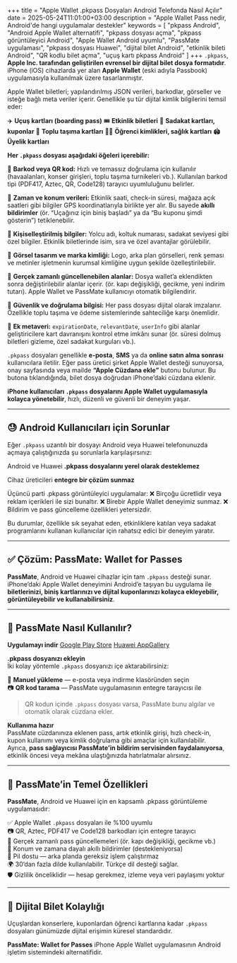 +++
title = "Apple Wallet .pkpass Dosyaları Android Telefonda Nasıl Açılır"
date = 2025-05-24T11:01:00+03:00
description = "Apple Wallet Pass nedir, Android'de hangi uygulamalar destekler"
keywords = [
  "pkpass Android",
  "Android Apple Wallet alternatifi",
  "pkpass dosyası açma",
  "pkpass görüntüleyici Android",
  "Apple Wallet Android uyumlu",
  "PassMate uygulaması",
  "pkpass dosyası Huawei",
  "dijital bilet Android",
  "etkinlik bileti Android",
  "QR kodlu bilet açma",
  "uçuş kartı pkpass Android"
]
+++
`.pkpass`, **Apple Inc. tarafından geliştirilen evrensel bir dijital bilet dosya formatıdır**. iPhone (iOS) cihazlarda yer alan **Apple Wallet** (eski adıyla Passbook) uygulamasıyla kullanılmak üzere tasarlanmıştır.

Apple Wallet biletleri; yapılandırılmış JSON verileri, barkodlar, görseller ve isteğe bağlı meta veriler içerir. Genellikle şu tür dijital kimlik bilgilerini temsil eder:

✈️ **Uçuş kartları (boarding pass)**
🎟️ **Etkinlik biletleri**
🍚 **Sadakat kartları, kuponlar**
🚌 **Toplu taşıma kartları**
🧑‍🏫 **Öğrenci kimlikleri, sağlık kartları**
🏟️ **Üyelik kartları**
    
**Her `.pkpass` dosyası aşağıdaki öğeleri içerebilir:**

🔲 **Barkod veya QR kod:** Hızlı ve temassız doğrulama için kullanılır (havaalanları, konser girişleri, toplu taşıma turnikeleri vb.). Kullanılan barkod tipi (PDF417, Aztec, QR, Code128) tarayıcı uyumluluğunu belirler.

📍 **Zaman ve konum verileri:** Etkinlik saati, check-in süresi, mağaza açık saatleri gibi bilgiler GPS koordinatlarıyla birlikte yer alır. Bu sayede **akıllı bildirimler** (ör. “Uçağınız için biniş başladı” ya da “Bu kuponu şimdi gösterin”) tetiklenebilir.

👤 **Kişiselleştirilmiş bilgiler:** Yolcu adı, koltuk numarası, sadakat seviyesi gibi özel bilgiler. Etkinlik biletlerinde isim, sıra ve özel avantajlar görülebilir.

🎫 **Görsel tasarım ve marka kimliği:** Logo, arka plan görselleri, renk şeması ve metinler işletmenin kurumsal kimliğine uygun şekilde özelleştirilebilir.

🔁 **Gerçek zamanlı güncellenebilen alanlar:** Dosya wallet’a eklendikten sonra değiştirilebilir alanlar içerir. (ör. kapı değişikliği, gecikme, yeni indirim tutarı). Apple Wallet ve PassMate kullanıcıyı otomatik bilgilendirir.

🔐 **Güvenlik ve doğrulama bilgisi:** Her pass dosyası dijital olarak imzalanır. Özellikle toplu taşıma ve ödeme sistemlerinde sahteciliğe karşı önemlidir.

🔧 **Ek metaveri:** `expirationDate`, `relevantDate`, `userInfo` gibi alanlar geliştiricilere kart davranışını kontrol etme imkânı sunar (ör. süresi dolmuş biletleri gizleme, özel sadakat kurguları vb.).

`.pkpass` dosyaları genellikle **e-posta**, **SMS** ya da **online satın alma sonrası** kullanıcılara iletilir. Eğer pass üretici şirket Apple Wallet desteği sunuyorsa, onay sayfasında veya mailde **“Apple Cüzdana ekle”** butonu bulunur. Bu butona tıklandığında, bilet dosya doğrudan iPhone’daki cüzdana eklenir.

**iPhone kullanıcıları `.pkpass` dosyalarını Apple Wallet uygulamasıyla kolayca yönetebilir**, hızlı, düzenli ve güvenli bir deneyim yaşar.

----------

## 😓 Android Kullanıcıları için Sorunlar

Eğer `.pkpass` uzantılı bir dosyayı Android veya Huawei telefonunuzda açmaya çalıştığınızda şu sorunlarla karşılaşırsınız:

Android ve Huawei **.pkpass dosyalarını yerel olarak desteklemez**
    
Cihaz üreticileri **entegre bir çözüm sunmaz**
    
Üçüncü parti .pkpass görüntüleyici uygulamalar:
 ❌ Birçoğu ücretlidir veya reklam içerikleri ile sizi bunaltır.
 ❌ Birebir Apple Wallet deneyimiz sunmaz.
 ❌ Bildirim ve pass güncelleme özellikleri yetersizdir.

Bu durumlar, özellikle sık seyahat eden, etkinliklere katılan veya sadakat programlarını kullanan kullanıcılar için rahatsız edici bir deneyim yaratır.

----------

## ✅ Çözüm: **PassMate: Wallet for Passes**

**PassMate**, Android ve Huawei cihazlar için tam `.pkpass` desteği sunar. iPhone’daki Apple Wallet deneyimini Android’e taşıyan bu uygulama ile **biletlerinizi, biniş kartlarınızı ve dijital kuponlarınızı kolayca ekleyebilir, görüntüleyebilir ve kullanabilirsiniz**.

----------

## 📲 PassMate Nasıl Kullanılır?

**Uygulamayı indir**
[Google Play Store](https://play.google.com/store/apps/details?id=com.getpassmate.wallet&utm_source=emea_Med)
[Huawei AppGallery](https://appgallery.huawei.com/app/C113344055)
    

**.pkpass dosyanızı ekleyin**  
İki kolay yöntemle `.pkpass` dosyanızı içe aktarabilirsiniz:

📁 **Manuel yükleme** — e-posta veya indirme klasöründen seçin  
📷 **QR kod tarama** — PassMate uygulamasının entegre tarayıcısı ile

> QR kodun içinde `.pkpass` dosyası varsa, PassMate bunu algılar ve otomatik olarak cüzdana ekler.

**Kullanıma hazır**  
PassMate cüzdanınıza eklenen pass, artık etkinlik girişi, hızlı check-in, kupon kullanımı veya kimlik doğrulama gibi amaçlar için kullanılabilir.  
Ayrıca, **pass sağlayıcısı PassMate’in bildirim servisinden faydalanıyorsa**, etkinlik öncesi veya mekâna ulaştığınızda hatırlatmalar alırsınız.

----------

## 🧩 PassMate’in Temel Özellikleri

**PassMate**, Android ve Huawei için en kapsamlı .pkpass görüntüleme uygulamasıdır:

✅ Apple Wallet `.pkpass` dosyaları ile %100 uyumlu  
📷 QR, Aztec, PDF417 ve Code128 barkodları için entegre tarayıcı  
🔁 Gerçek zamanlı pass güncellemeleri (ör. kapı değişikliği, gecikme vb.)  
🔔 Konum ve zamana dayalı akıllı bildirimler (destekleniyorsa)  
🔋 Pil dostu — arka planda gereksiz işlem çalıştırmaz  
🌍 30’dan fazla dilde kullanılabilir. Türkçe dil desteği sağlar.  
🛡️ Gizlilik önceliklidir — hesap gerekmez, izleme veya veri paylaşımı yoktur

----------

## 🚀 Dijital Bilet Kolaylığı

Uçuşlardan konserlere, kuponlardan öğrenci kartlarına kadar `.pkpass` dosyaları günümüzde dijital erişimin küresel standardıdır.

**PassMate: Wallet for Passes** iPhone Apple Wallet uygulamasının Android işletim sistemindeki alternatifidir. 

